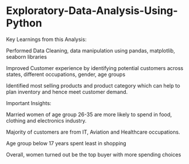 # Exploratory-Data-Analysis-Using-Python

Key Learnings from this Analysis:

Performed Data Cleaning, data manipulation using pandas, matplotlib, seaborn libraries

Improved Customer experience by identifying potential customers across states, different occupations, gender, age groups

Identified most selling products and product category which can help to plan inventory and hence meet customer demand.

Important Insights:

Married women of age group 26-35 are more likely to spend in food, clothing and electronics industry.

Majority of customers are from IT, Aviation and Healthcare occupations.

Age group below 17 years spent least in shopping

Overall, women turned out be the top buyer with more spending choices
